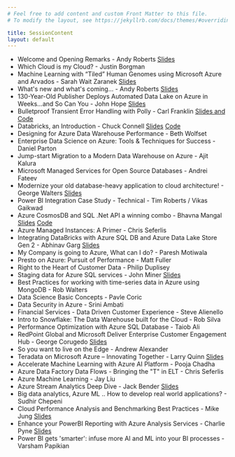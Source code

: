 ```yaml
---
# Feel free to add content and custom Front Matter to this file.
# To modify the layout, see https://jekyllrb.com/docs/themes/#overriding-theme-defaults

title: SessionContent
layout: default
---
```


* Welcome and Opening Remarks - Andy Roberts [Slides](./sessioncontent/welcome.pptx)
* Which Cloud is my Cloud? - Justin Borgman
* Machine Learning with “Tiled” Human Genomes using Microsoft Azure and Arvados - Sarah Wait Zaranek [Slides](./sessioncontent/TilingMLAzure_Zaranek.pdf)
* What's new and what's coming... - Andy Roberts [Slides](./sessioncontent/whatsnew.pptx)
* 130-Year-Old Publisher Deploys Automated Data Lake on Azure in Weeks...and So Can You - John Hope [Slides](./sessioncontent/Infoworks_on_Azure_Boston_Azure_DataFest_01092019_JHOPE_MOD_Final_v1.0.pptx)
* Bulletproof Transient Error Handling with Polly - Carl Franklin [Slides and Code](./sessioncontent/CarlFranklin_Polly_Code_and_Slides.zip)
* Databricks, an Introduction - Chuck Connell [Slides](./sessioncontent/DataFest_Jan2019_Databricks_Intro.pdf) [Code](./sessioncontent/Chuck_connellDataFest.dbc)
* Designing for Azure Data Warehouse Performance - Beth Wolfset
* Enterprise Data Science on Azure: Tools & Techniques for Success - Daniel Parton
* Jump-start Migration to a Modern Data Warehouse on Azure - Ajit Kalura
* Microsoft Managed Services for Open Source Databases - Andrei Fateev
* Modernize your old database-heavy application to cloud architecture! - George Walters [Slides](./sessioncontent/Customer_Migration_to_Azure_SQL_Database_2019.pdf)
* Power BI Integration Case Study - Technical - Tim Roberts / Vikas Gaikwad
* Azure CosmosDB and SQL .Net API a winning combo - Bhavna Mangal [Slides](./sessioncontent/CosmosDBPresentation.pptx) [Code](./sessioncontent/CosmosDbDemo.zip)
* Azure Managed Instances: A Primer - Chris Seferlis
* Integrating DataBricks with Azure SQL DB and Azure Data Lake Store Gen 2 - Abhinav Garg [Slides](./sessioncontent/Azure_Databricks_for_Azure_Datafest_Boston.pptx) 
* My Company is going to Azure, What can I do? - Paresh Motiwala 
* Presto on Azure: Pursuit of Performance - Matt Fuller
* Right to the Heart of Customer Data - Philip Duplisey 
* Staging data for Azure SQL services - John Miner [Slides](./sessioncontent/Staging-Data-For-Azure-SQL-Services-January-2019.pptx)
* Best Practices for working with time-series data in Azure using MongoDB - Rob Walters
* Data Science Basic Concepts - Pavle Coric 
* Data Security in Azure - Srini Ambati 
* Financial Services - Data Driven Customer Experience - Steve Alienello 
* Intro to Snowflake: The Data Warehouse built for the Cloud - Rob Silva
* Performance Optimization with Azure SQL Database - Taiob Ali 
* RedPoint Global and Microsoft Deliver Enterprise Customer Engagement Hub - George Corugedo [Slides](./sessioncontent/CVS_Presentation_for_Microsoft.pdf)
* So you want to live on the Edge - Andrew Alexander 
* Teradata on Microsoft Azure – Innovating Together - Larry Quinn [Slides](./sessioncontent/Teradata_on_Microsoft_Azure-Innovating_Together_larryquinn.pdf)
* Accelerate Machine Learning with Azure AI Platform - Pooja Chadha
* Azure Data Factory Data Flows - Bringing the "T" in ELT - Chris Seferlis
* Azure Machine Learning - Jay Liu
* Azure Stream Analytics Deep Dive - Jack Bender [Slides](./sessioncontent/Azure_Stream_Analytics_Overview.pdf)
* Big data analytics, Azure ML .. How to develop real world applications? - Sudhir Chepeni 
* Cloud Performance Analysis and Benchmarking Best Practices - Mike Jung [Slides](./sessioncontent/Cloud_Performance_Analysis_and_Benchmarking_Best_Practices_V8.pptx)
* Enhance your PowerBI Reporting with Azure Analysis Services - Charlie Pyne [Slides](./sessioncontent/Analysis_services.pptx)
* Power BI gets 'smarter': infuse more AI and ML into your BI processes - Varsham Papikian 



